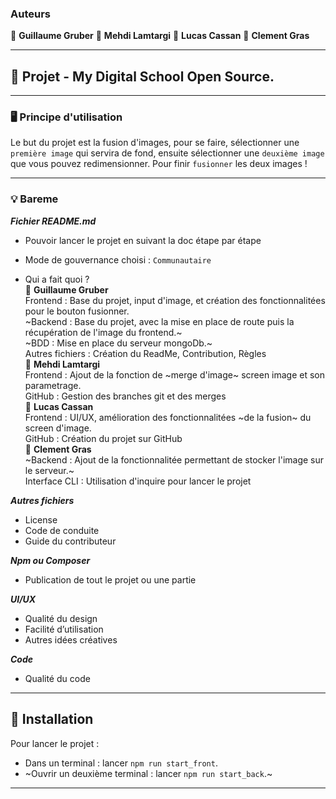 ### Auteurs

👤 **Guillaume Gruber**
👤 **Mehdi Lamtargi**
👤 **Lucas Cassan**
👤 **Clement Gras**

---

## 📎 Projet - My Digital School Open Source.

---

### 🖥   **Principe d'utilisation**

Le but du projet est la fusion d'images, pour se faire, sélectionner une `première image` qui servira de fond, ensuite sélectionner une `deuxième image` que vous pouvez redimensionner.
Pour finir `fusionner` les deux images !

---

### 💡 Bareme

**_Fichier README.md_** <br>
  - Pouvoir lancer le projet en suivant la doc étape par étape <br>
  - Mode de gouvernance choisi : `Communautaire` <br>

  - Qui a fait quoi ? <br>
  👤 **Guillaume Gruber** <br>
  Frontend : Base du projet, input d'image, et création des fonctionnalitées pour le bouton fusionner. <br>
  ~Backend : Base du projet, avec la mise en place de route puis la récupération de l'image du frontend.~ <br>
  ~BDD : Mise en place du serveur mongoDb.~ <br>
  Autres fichiers : Création du ReadMe, Contribution, Règles <br>
  👤 **Mehdi Lamtargi** <br>
  Frontend : Ajout de la fonction de ~merge d'image~ screen image et son parametrage. <br>
  GitHub : Gestion des branches git et des merges <br>
  👤 **Lucas Cassan** <br>
  Frontend : UI/UX, amélioration des fonctionnalitées ~de la fusion~ du screen d'image. <br>
  GitHub : Création du projet sur GitHub<br>
  👤 **Clement Gras** <br>
  ~Backend : Ajout de la fonctionnalitée permettant de stocker l'image sur le serveur.~ <br>
  Interface CLI : Utilisation d'inquire pour lancer le projet

**_Autres fichiers_** <br>
  - License<br>
  - Code de conduite<br>
  - Guide du contributeur<br>

**_Npm ou Composer_** <br>
  - Publication de tout le projet ou une partie<br>

**_UI/UX_** <br>
  - Qualité du design<br>
  - Facilité d’utilisation<br>
  - Autres idées créatives<br>

**_Code_** <br>
  - Qualité du code<br>

---

## 🔨 Installation

Pour lancer le projet :

- Dans un terminal : lancer `npm run start_front`.
- ~Ouvrir un deuxième terminal : lancer `npm run start_back`.~

---
